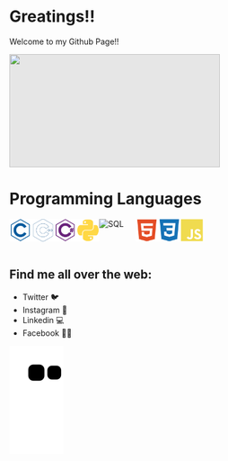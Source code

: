    <div>
        <h1>Greatings!!</h1>
        <p>
            Welcome to my Github Page!!
        </p>
    </div>
    <img style="display: flex; flex-wrap:wrap; justify-content: flex-start; align-items: flex-start; user-select: none; -webkit-user-select: none;background-color: hsl(0, 0%, 90%);" src="https://www.icegif.com/wp-content/uploads/hi-icegif.gif" width="375" height="201">
    <h1>Programming Languages</h1>
        <div style="display: flex;">
            <img width="40" src="https://raw.githubusercontent.com/devicons/devicon/master/icons/c/c-line.svg" alt="C">
            <img width="40" src="https://raw.githubusercontent.com/devicons/devicon/master/icons/cplusplus/cplusplus-line.svg" alt="C++">
            <img width="40" src="https://raw.githubusercontent.com/devicons/devicon/master/icons/csharp/csharp-line.svg" alt="C#">
            <img width="40" src="https://raw.githubusercontent.com/devicons/devicon/master/icons/python/python-plain.svg" alt="python">
            <img width="65" src="https://upload.wikimedia.org/wikipedia/commons/8/87/Sql_data_base_with_logo.png" alt="SQL">
            <img width="40" src="https://raw.githubusercontent.com/devicons/devicon/master/icons/html5/html5-plain.svg" alt="html5"> 
            <img width="40" src="https://raw.githubusercontent.com/devicons/devicon/master/icons/css3/css3-plain.svg" alt="css3"> 
            <img width="40" src="https://raw.githubusercontent.com/devicons/devicon/master/icons/javascript/javascript-plain.svg" alt="javascript"> 
        </div>
        <section>
        <br>
            <h2>Find me all over the web:</h2>
            <ul>
                <li><a href="https://twitter.com/Francis88167794" style="text-decoration: none;" target="_blank" rel="external">Twitter</a> 🐦</li>
                <li><a href="https://www.instagram.com/francisco_cerqueira99" style="text-decoration: none;" target="_blank" rel="external">Instagram</a> 📸</li>
                <li><a href="https://www.linkedin.com/in/francisco-cerqueira-b6a67523a/" style="text-decoration: none;" target="_blank" rel="external">Linkedin</a> 💻			</li>
                <li><a href="https://www.facebook.com/francisco.cerqueira.775/" style="text-decoration: none;" target="_blank " rel="external">Facebook</a> 👦🏻</li>
            </ul>
        </section>
        <img src="https://raw.githubusercontent.com/rafaballerini/rafaballerini/322bb8b77f187188642ae8eb8eff4ba7c7ccc321/github-contribution-grid-snake.svg">
